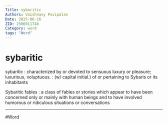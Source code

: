 ```yaml
---
Title: sybaritic
Authors: Vaishnavy Puvipalan
Date: 2025-06-16
ZID: 2506011746
Category: word
tags: "Word"
---
```

# sybaritic

sybaritic
: characterized by or devoted to sensuous luxury or pleasure; luxurious, voluptuous.
: (w/ capital initial.) of or pertaining to Sybaris or its inhabitants
  
Sybaritic fables
: a class of fables or stories which appear to have been concerned only or mainly with human beings and to have involved humorous or ridiculous situations or conversations

---
  #Word